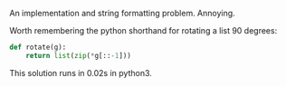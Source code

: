 An implementation and string formatting problem. Annoying.

Worth remembering the python shorthand for rotating a list 90 degrees:

```python
def rotate(g):
    return list(zip(*g[::-1]))
```

This solution runs in 0.02s in python3.
